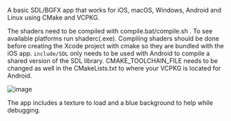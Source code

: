A basic SDL/BGFX app that works for iOS, macOS, Windows, Android and Linux using CMake and VCPKG.

The shaders need to be compiled with compile.bat/compile.sh <platform>. To see available platforms run shaderc(.exe). Compiling shaders should be done before creating the Xcode project with cmake so they are bundled with the iOS app.
`include/SDL` only needs to be used with Android to compile a shared version of the SDL library. CMAKE_TOOLCHAIN_FILE needs to be changed as well in the CMakeLists.txt to where your VCPKG is located for Android.

![image](https://github.com/user-attachments/assets/d274bfbd-7859-4777-a619-e2a2056f66bc)

The app includes a texture to load and a blue background to help while debugging. 
